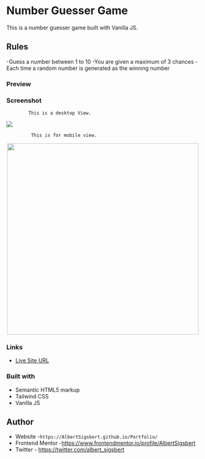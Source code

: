 # Number Guesser Game

This is a number guesser game built with Vanilla JS.

## Rules 
-Guess a number between 1 to 10 
-You are given a maximum of 3 chances
-Each time a random number is generated as the winning number

### Preview


### Screenshot

            This is a desktop View.

<img src="dist/img/loan-calc-desktop.png">

             This is for mobile view.

<p align="center">
   <img src="dist/img/loan-calc-mobile.png" height="500px">
  </p>
  
### Links

- [Live Site URL](https://albert-number-guesser.netlify.app/)

### Built with

- Semantic HTML5 markup
- Tailwind CSS
- Vanilla JS

## Author

- Website -`https://AlbertSigsbert.github.io/Portfolio/`
- Frontend Mentor -https://www.frontendmentor.io/profile/AlbertSigsbert
- Twitter - https://twitter.com/albert_sigsbert
